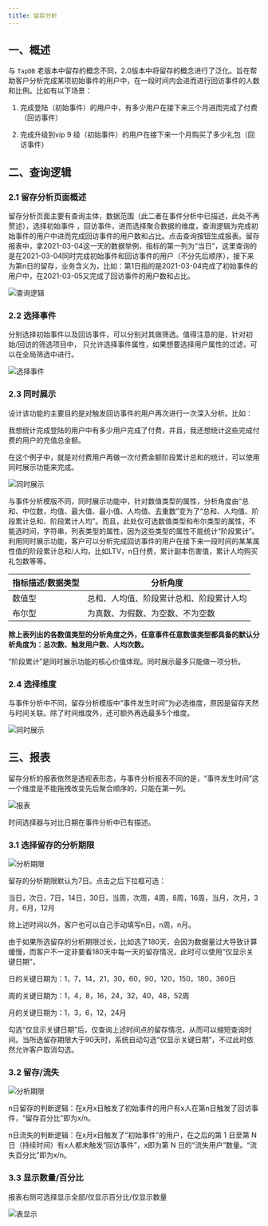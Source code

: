```yaml
---
title: 留存分析
---
```


## 一、概述

与 `TapDB` 老版本中留存的概念不同，2.0版本中将留存的概念进行了泛化。旨在帮助客户分析完成某项初始事件的用户中，在一段时间内会进而进行回访事件的人数和比例。比如有以下场景：

1. 完成登陆（初始事件）的用户中，有多少用户在接下来三个月进而完成了付费（回访事件）

2. 完成升级到vip 9 级（初始事件）的用户在接下来一个月购买了多少礼包（回访事件）


## 二、查询逻辑


### 2.1 留存分析页面概述

留存分析页面主要有查询主体，数据范围（此二者在事件分析中已描述，此处不再赘述），选择初始事件 ，回访事件，进而选择聚合数据的维度，查询逻辑为完成初始事件的用户中进而完成回访事件的用户数和占比。点击查询按钮生成报表。留存报表中，拿2021-03-04这一天的数据举例，指标的第一列为“当日”，这里查询的是在2021-03-04同时完成初始事件和回访事件的用户（不分先后顺序），接下来为第n日的留存，业务含义为，比如：第1日指的是2021-03-04完成了初始事件的用户中，在2021-03-05又完成了回访事件的用户数和占比。

![查询逻辑](/img/customEvent/retention_analyse_query_logic.png)


### 2.2 选择事件

分别选择初始事件以及回访事件，可以分别对其做筛选。值得注意的是，针对初始/回访的筛选项目中， 只允许选择事件属性，如果想要选择用户属性的过滤，可以在全局筛选中进行。

![选择事件](/img/customEvent/retention_analyse_select_event.png)


### 2.3 同时展示

设计该功能的主要目的是对触发回访事件的用户再次进行一次深入分析。比如：

我想统计完成登陆的用户中有多少用户完成了付费，并且，我还想统计这些完成付费的用户的充值总金额。

在这个例子中，就是对付费用户再做一次付费金额阶段累计总和的统计，可以使用同时展示功能来完成。

![同时展示](/img/customEvent/retention_analyse_display_sametime.png)

与事件分析模版不同，同时展示功能中，针对数值类型的属性，分析角度由“总和、中位数，均值、最大值、最小值、人均值、去重数”变为了“总和、人均值、阶段累计总和、阶段累计人均”。而且，此处仅可选数值类型和布尔类型的属性，不能选时间，字符串，列表类型的属性，因为这些类型的属性不能统计“阶段累计”。利用同时展示功能，客户可以分析完成回访事件的用户在接下来一段时间的某某属性值的阶段累计总和/人均，比如LTV，n日付费，累计副本伤害值，累计人均购买礼包数等等。

指标描述/数据类型 | 分析角度
--- | ---
数值型 | 总和、人均值、阶段累计总和、阶段累计人均
布尔型 | 为真数、为假数、为空数、不为空数

**除上表列出的各数值类型的分析角度之外，任意事件任意数值类型都具备的默认分析角度为：总次数、触发用户数、人均次数。**

“阶段累计”是同时展示功能的核心价值体现。同时展示最多只能做一项分析。


### 2.4 选择维度

与事件分析中不同，留存分析模版中“事件发生时间”为必选维度，原因是留存天然与时间关联。除了时间维度外，还可额外再选最多5个维度。

![同时展示](/img/customEvent/retention_analyse_select_dimension.png)


## 三、报表

留存分析的报表依然是透视表形态，与事件分析报表不同的是，“事件发生时间”这一个维度是不能拖拽改变先后聚合顺序的，只能在第一列。

![报表](/img/customEvent/retention_analyse_table.png)

时间选择器与对比日期在事件分析中已有描述。


### 3.1 选择留存的分析期限

![分析期限](/img/customEvent/retention_analyse_date_range.png)

留存的分析期限默认为7日。点击之后下拉框可选：

当日，次日，7日，14日，30日，当周，次周，4周，8周，16周，当月，次月，3月，6月，12月

除上述时间以外，客户也可以自己手动填写n日，n周，n月。

由于如果所选留存的分析期限过长，比如选了180天，会因为数据量过大导致计算缓慢，而客户不一定非要看180天中每一天的留存情况，此时可以使用“仅显示关键日期”，

日的关键日期为：1，7，14，21，30，60，90，120，150，180，360日

周的关键日期为：1，4，8，16，24，32，40，48，52周

月的关键日期为：1，3，6，12，24月

勾选“仅显示关键日期”后，仅查询上述时间点的留存情况，从而可以缩短查询时间。当所选留存期限大于90天时，系统自动勾选“仅显示关键日期”，不过此时依然允许客户取消勾选。


### 3.2 留存/流失

![分析期限](/img/customEvent/retention_analyse_retention_loss.png)

n日留存的判断逻辑：在x月x日触发了初始事件的用户有x人在第n日触发了回访事件，“留存百分比”即为x/n。

n日流失的判断逻辑：在x月x日触发了“初始事件”的用户，在之后的第 1 日至第 N 日（持续时间）有x人都未触发“回访事件”，x即为第 N 日的“流失用户”数量。“流失百分比”即为x/n。


### 3.3 显示数量/百分比

报表右侧可选择显示全部/仅显示百分比/仅显示数量

![表显示](/img/customEvent/retention_analyse_dispaly_mode.png)
